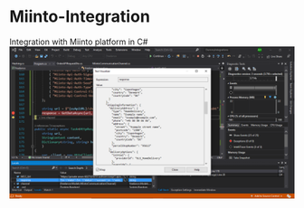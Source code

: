 # Miinto-Integration
Integration with Miinto platform in C#
![alt text](https://github.com/AhmedShabaanHelwa/Miinto-Integration/blob/main/14.PNG?raw=true)
